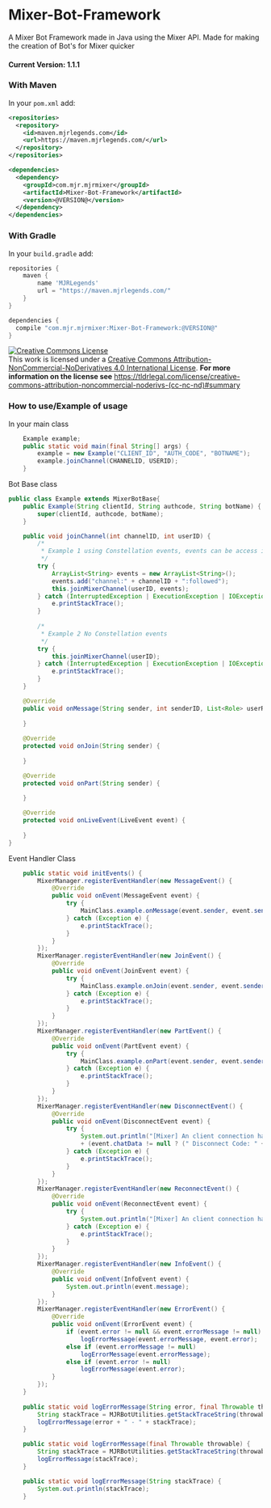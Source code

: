 # Mixer-Bot-Framework
A Mixer Bot Framework made in Java using the Mixer API. Made for making the creation of Bot's for Mixer quicker

#### Current Version: 1.1.1
### With Maven
In your `pom.xml` add:
```xml
<repositories>
  <repository>
    <id>maven.mjrlegends.com</id>
    <url>https://maven.mjrlegends.com/</url>
  </repository>
</repositories>

<dependencies>
  <dependency>
    <groupId>com.mjr.mjrmixer</groupId>
    <artifactId>Mixer-Bot-Framework</artifactId>
    <version>@VERSION@</version>
  </dependency>
</dependencies>
```
### With Gradle
In your `build.gradle` add: 
```groovy
repositories {
  	maven {
	    name 'MJRLegends'
	    url = "https://maven.mjrlegends.com/"
    }
}

dependencies {
  compile "com.mjr.mjrmixer:Mixer-Bot-Framework:@VERSION@"
}
```

<a rel="license" href="http://creativecommons.org/licenses/by-nc-nd/4.0/"><img alt="Creative Commons License" style="border-width:0" src="https://i.creativecommons.org/l/by-nc-nd/4.0/88x31.png" /></a><br />This work is licensed under a <a rel="license" href="http://creativecommons.org/licenses/by-nc-nd/4.0/">Creative Commons Attribution-NonCommercial-NoDerivatives 4.0 International License</a>. **For more information on the license see** https://tldrlegal.com/license/creative-commons-attribution-noncommercial-noderivs-(cc-nc-nd)#summary

### How to use/Example of usage
In your main class
```java
	Example example;
	public static void main(final String[] args) {
		example = new Example("CLIENT_ID", "AUTH_CODE", "BOTNAME");
		example.joinChannel(CHANNELID, USERID);
	}

```
Bot Base class
```java
public class Example extends MixerBotBase{
	public Example(String clientId, String authcode, String botName) {
		super(clientId, authcode, botName);
	}	

	public void joinChannel(int channelID, int userID) {
		/*
		 * Example 1 using Constellation events, events can be access in onLiveEvent methods
		 */
		try {
			ArrayList<String> events = new ArrayList<String>();
			events.add("channel:" + channelID + ":followed");
			this.joinMixerChannel(userID, events);
		} catch (InterruptedException | ExecutionException | IOException e) {
			e.printStackTrace();
		}
		
		/*
		 * Example 2 No Constellation events
		 */
		try {
			this.joinMixerChannel(userID);
		} catch (InterruptedException | ExecutionException | IOException e) {
			e.printStackTrace();
		}
	}

	@Override
	public void onMessage(String sender, int senderID, List<Role> userRoles, String message) {
	
	}
	
	@Override
	protected void onJoin(String sender) {
		
	}

	@Override
	protected void onPart(String sender) {
		
	}

	@Override
	protected void onLiveEvent(LiveEvent event) {
		
	}
}
```
Event Handler Class
```java
	public static void initEvents() {
		MixerManager.registerEventHandler(new MessageEvent() {
			@Override
			public void onEvent(MessageEvent event) {
				try {
					MainClass.example.onMessage(event.sender, event.senderID, event.senderRoles, event.message);
				} catch (Exception e) {
					e.printStackTrace();
				}
			}
		});
		MixerManager.registerEventHandler(new JoinEvent() {
			@Override
			public void onEvent(JoinEvent event) {
				try {
					MainClass.example.onJoin(event.sender, event.senderID);
				} catch (Exception e) {
					e.printStackTrace();
				}
			}
		});
		MixerManager.registerEventHandler(new PartEvent() {
			@Override
			public void onEvent(PartEvent event) {
				try {
					MainClass.example.onPart(event.sender, event.senderID);
				} catch (Exception e) {
					e.printStackTrace();
				}
			}
		});
		MixerManager.registerEventHandler(new DisconnectEvent() {
			@Override
			public void onEvent(DisconnectEvent event) {
				try {
					System.out.println("[Mixer] An client connection has triggered a onDisconnect event. Channel: " + event.channel + " Channel ID: " + event.channelID + " Type: " + event.type.name() 
					+ (event.chatData != null ? (" Disconnect Code: " + event.chatData.code + " Disconnect Reason: " + event.chatData.reason) : " Disconnect Code: " + event.constellationData.code + " Disconnect Reason: " + event.constellationData.reason));
				} catch (Exception e) {
					e.printStackTrace();
				}
			}
		});
		MixerManager.registerEventHandler(new ReconnectEvent() {
			@Override
			public void onEvent(ReconnectEvent event) {
				try {
					System.out.println("[Mixer] An client connection has triggered a onReconnect event. Trying to reconnect! Channel: " + event.channel + " Channel ID: " + event.channelID);
				} catch (Exception e) {
					e.printStackTrace();
				}
			}
		});
		MixerManager.registerEventHandler(new InfoEvent() {
			@Override
			public void onEvent(InfoEvent event) {
				System.out.println(event.message);
			}
		});
		MixerManager.registerEventHandler(new ErrorEvent() {
			@Override
			public void onEvent(ErrorEvent event) {
				if (event.error != null && event.errorMessage != null)
					logErrorMessage(event.errorMessage, event.error);
				else if (event.errorMessage != null)
					logErrorMessage(event.errorMessage);
				else if (event.error != null)
					logErrorMessage(event.error);
			}
		});
	}
	
	public static void logErrorMessage(String error, final Throwable throwable) {
		String stackTrace = MJRBotUtilities.getStackTraceString(throwable);
		logErrorMessage(error + " - " + stackTrace);
	}

	public static void logErrorMessage(final Throwable throwable) {
		String stackTrace = MJRBotUtilities.getStackTraceString(throwable);
		logErrorMessage(stackTrace);
	}

	public static void logErrorMessage(String stackTrace) {
		System.out.println(stackTrace);
	}
```
